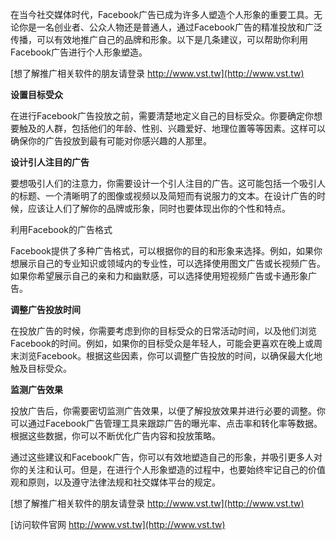 在当今社交媒体时代，Facebook广告已成为许多人塑造个人形象的重要工具。无论你是一名创业者、公众人物还是普通人，通过Facebook广告的精准投放和广泛传播，可以有效地推广自己的品牌和形象。以下是几条建议，可以帮助你利用Facebook广告进行个人形象塑造。

[想了解推广相关软件的朋友请登录 http://www.vst.tw](http://www.vst.tw)

**设置目标受众**

在进行Facebook广告投放之前，需要清楚地定义自己的目标受众。你要确定你想要触及的人群，包括他们的年龄、性别、兴趣爱好、地理位置等等因素。这样可以确保你的广告投放到最有可能对你感兴趣的人那里。

**设计引人注目的广告**

要想吸引人们的注意力，你需要设计一个引人注目的广告。这可能包括一个吸引人的标题、一个清晰明了的图像或视频以及简短而有说服力的文本。在设计广告的时候，应该让人们了解你的品牌或形象，同时也要体现出你的个性和特点。

利用Facebook的广告格式

Facebook提供了多种广告格式，可以根据你的目的和形象来选择。例如，如果你想展示自己的专业知识或领域内的专业性，可以选择使用图文广告或长视频广告。如果你希望展示自己的亲和力和幽默感，可以选择使用短视频广告或卡通形象广告。

**调整广告投放时间**

在投放广告的时候，你需要考虑到你的目标受众的日常活动时间，以及他们浏览Facebook的时间。例如，如果你的目标受众是年轻人，可能会更喜欢在晚上或周末浏览Facebook。根据这些因素，你可以调整广告投放的时间，以确保最大化地触及目标受众。

**监测广告效果**

投放广告后，你需要密切监测广告效果，以便了解投放效果并进行必要的调整。你可以通过Facebook广告管理工具来跟踪广告的曝光率、点击率和转化率等数据。根据这些数据，你可以不断优化广告内容和投放策略。

通过这些建议和Facebook广告，你可以有效地塑造自己的形象，并吸引更多人对你的关注和认可。但是，在进行个人形象塑造的过程中，也要始终牢记自己的价值观和原则，以及遵守法律法规和社交媒体平台的规定。

[想了解推广相关软件的朋友请登录 http://www.vst.tw](http://www.vst.tw)


[访问软件官网 http://www.vst.tw](http://www.vst.tw)
